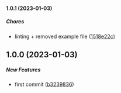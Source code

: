 #### 1.0.1 (2023-01-03)

##### Chores

*  linting + removed example file ([1518e22c](https://github.com/Cadienvan/force-return/commit/1518e22c699be674ce86cb298bb48a340b9309c0))

## 1.0.0 (2023-01-03)

##### New Features

*  first commit ([b3239836](https://github.com/Cadienvan/force-return/commit/b323983699a914f54afd0144302c519b281e3745))

